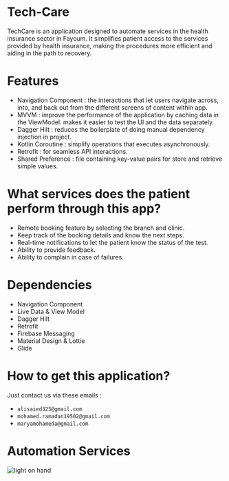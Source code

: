 # Tech-Care
TechCare is an application designed to automate services in the health insurance sector in Fayoum. It simplifies patient access to the services provided by health insurance, making the procedures more efficient and aiding in the path to recovery.

# Features
  * Navigation Component : the interactions that let users navigate across, into, and back out from the different screens of content within app.
  * MVVM : improve the performance of the application by caching data in the ViewModel. makes it easier to test the UI and the data separately.
  * Dagger Hilt : reduces the boilerplate of doing manual dependency injection in project.
  * Kotlin Coroutine : simplify operations that executes asynchronously.
  * Retrofit : for seamless API interactions.
  * Shared Preference : file containing key-value pairs for store and retrieve simple values.

# What services does the patient perform through this app?
  * Remote booking feature by selecting the branch and clinic.
  * Keep track of the booking details and know the next steps.
  * Real-time notifications to let the patient know the status of the test.
  * Ability to provide feedback.
  * Ability to complain in case of failures.

# Dependencies
  * Navigation Component
  * Live Data & View Model
  * Dagger Hilt
  * Retrofit
  * Firebase Messaging
  * Material Design & Lottie
  * Glide

# How to get this application?
  Just contact us via these emails :
   * ``` alisaied325@gmail.com ```
   * ``` mohamed.ramadan19502@gmail.com ```
   * ``` maryamohameda@gmail.com ```

# Automation Services
  ![light on hand ](https://github.com/user-attachments/assets/7d0943f1-8e6b-4318-a2de-e75f84daa5e6)
